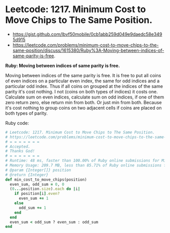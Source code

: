 # Leetcode: 1217. Minimum Cost to Move Chips to The Same Position.

- https://gist.github.com/lbvf50mobile/0cb1abb259d049e9daedc58e3495d915
- https://leetcode.com/problems/minimum-cost-to-move-chips-to-the-same-position/discuss/1615380/Ruby%3A-Moving-between-indices-of-same-parity-is-free.

**Ruby: Moving between indices of same parity is free.**

Moving between indices of the same parity is free. It is free to put all coins of even indices on a particular even index, the same for odd indices and a particular odd index. Thus if all coins on grouped at the indices of the same parity it's cost nothing. I not (coins on both types of indices) it costs one. Calculate sum on even indices, calculate sum on odd indices, if one of them zero return zero, else return min from both. Or just min from both.  Because it's cost nothing to group coins on two adjacent cells if coins are placed on both types of parity.


Ruby code:
```Ruby
# Leetcode: 1217. Minimum Cost to Move Chips to The Same Position.
# https://leetcode.com/problems/minimum-cost-to-move-chips-to-the-same-position/
# = = = = = = =
# Accepted.
# Thanks God!
# = = = = = = =
# Runtime: 48 ms, faster than 100.00% of Ruby online submissions for Minimum Cost to Move Chips to The Same Position.
# Memory Usage: 209.7 MB, less than 85.71% of Ruby online submissions for Minimum Cost to Move Chips to The Same Position.
# @param {Integer[]} position
# @return {Integer}
def min_cost_to_move_chips(position)
  even_sum, odd_sum = 0, 0
  (0...position.size).each do |i|
    if position[i].even?
      even_sum += 1
    else
      odd_sum += 1
    end
  end
  even_sum < odd_sum ? even_sum : odd_sum
end
```
